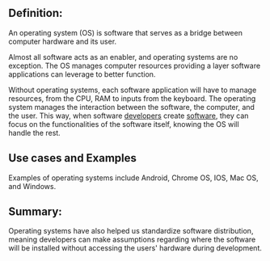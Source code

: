 ## Definition:
An operating system (OS) is software that serves as a bridge between computer hardware and its user.

Almost all software acts as an enabler, and operating systems are no exception. The OS manages computer resources providing a  layer software applications can leverage to better function.

Without operating systems, each software application will have to manage resources, from the CPU, RAM to inputs from the keyboard. The operating system manages the interaction between the software, the computer, and the user. This way, when software [developers](developer.md) create [software](software.md), they can focus on the functionalities of the software itself, knowing the OS will handle the rest.

## Use cases and Examples
Examples of operating systems include Android, Chrome OS, IOS, Mac OS, and Windows.

## Summary:
Operating systems have also helped us standardize software distribution, meaning developers can make assumptions regarding where the software will be installed without accessing the users' hardware during development.